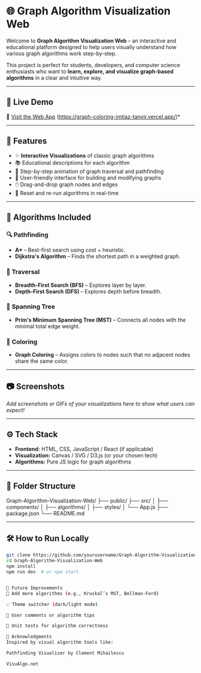# 🌐 Graph Algorithm Visualization Web

Welcome to **Graph Algorithm Visualization Web** – an interactive and educational platform designed to help users visually understand how various graph algorithms work step-by-step.

This project is perfect for students, developers, and computer science enthusiasts who want to **learn, explore, and visualize graph-based algorithms** in a clear and intuitive way.

---

## 🚀 Live Demo

🔗 [Visit the Web App](#) (https://graph-coloring-imtiaz-tanvir.vercel.app/)*

---

## 🧠 Features

- ✨ **Interactive Visualizations** of classic graph algorithms
- 📚 Educational descriptions for each algorithm
- 🧭 Step-by-step animation of graph traversal and pathfinding
- 🎯 User-friendly interface for building and modifying graphs
- 🖱️ Drag-and-drop graph nodes and edges
- 🔁 Reset and re-run algorithms in real-time

---

## 🧩 Algorithms Included

### 🔍 **Pathfinding**
- **A\*** – Best-first search using cost + heuristic.
- **Dijkstra's Algorithm** – Finds the shortest path in a weighted graph.

### 🔄 **Traversal**
- **Breadth-First Search (BFS)** – Explores layer by layer.
- **Depth-First Search (DFS)** – Explores depth before breadth.

### 🌲 **Spanning Tree**
- **Prim's Minimum Spanning Tree (MST)** – Connects all nodes with the minimal total edge weight.

### 🎨 **Coloring**
- **Graph Coloring** – Assigns colors to nodes such that no adjacent nodes share the same color.

---

## 📷 Screenshots

_Add screenshots or GIFs of your visualizations here to show what users can expect!_

---

## ⚙️ Tech Stack

- **Frontend:** HTML, CSS, JavaScript / React (if applicable)
- **Visualization:** Canvas / SVG / D3.js (or your chosen tech)
- **Algorithms:** Pure JS logic for graph algorithms

---

## 📁 Folder Structure

Graph-Algorithm-Visualization-Web/ ├── public/ ├── src/ │ ├── components/ │ ├── algorithms/ │ ├── styles/ │ └── App.js ├── package.json └── README.md


---

## 🛠️ How to Run Locally

```bash
git clone https://github.com/yourusername/Graph-Algorithm-Visualization-Web.git
cd Graph-Algorithm-Visualization-Web
npm install
npm run dev  # or npm start


📌 Future Improvements
🧠 Add more algorithms (e.g., Kruskal’s MST, Bellman-Ford)

💡 Theme switcher (dark/light mode)

💬 User comments or algorithm tips

🧪 Unit tests for algorithm correctness

🙌 Acknowledgments
Inspired by visual algorithm tools like:

Pathfinding Visualizer by Clement Mihailescu

VisuAlgo.net
